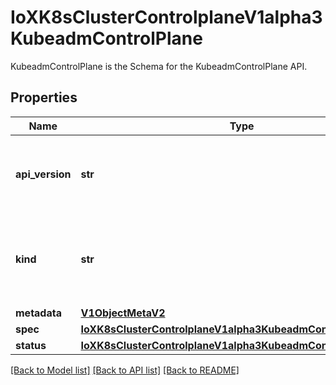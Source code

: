 # IoXK8sClusterControlplaneV1alpha3KubeadmControlPlane

KubeadmControlPlane is the Schema for the KubeadmControlPlane API.
## Properties
Name | Type | Description | Notes
------------ | ------------- | ------------- | -------------
**api_version** | **str** | APIVersion defines the versioned schema of this representation of an object. Servers should convert recognized schemas to the latest internal value, and may reject unrecognized values. More info: https://git.k8s.io/community/contributors/devel/sig-architecture/api-conventions.md#resources | [optional] 
**kind** | **str** | Kind is a string value representing the REST resource this object represents. Servers may infer this from the endpoint the kubernetes.client submits requests to. Cannot be updated. In CamelCase. More info: https://git.k8s.io/community/contributors/devel/sig-architecture/api-conventions.md#types-kinds | [optional] 
**metadata** | [**V1ObjectMetaV2**](V1ObjectMetaV2.md) |  | [optional] 
**spec** | [**IoXK8sClusterControlplaneV1alpha3KubeadmControlPlaneSpec**](IoXK8sClusterControlplaneV1alpha3KubeadmControlPlaneSpec.md) |  | [optional] 
**status** | [**IoXK8sClusterControlplaneV1alpha3KubeadmControlPlaneStatus**](IoXK8sClusterControlplaneV1alpha3KubeadmControlPlaneStatus.md) |  | [optional] 

[[Back to Model list]](../README.md#documentation-for-models) [[Back to API list]](../README.md#documentation-for-api-endpoints) [[Back to README]](../README.md)


